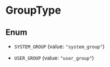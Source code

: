 
# GroupType

## Enum


* `SYSTEM_GROUP` (value: `"system_group"`)

* `USER_GROUP` (value: `"user_group"`)




